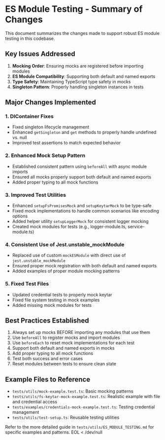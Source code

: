 # ES Module Testing - Summary of Changes

This document summarizes the changes made to support robust ES module testing in this codebase.

## Key Issues Addressed

1. **Mocking Order**: Ensuring mocks are registered before importing modules
2. **ES Module Compatibility**: Supporting both default and named exports
3. **Type Safety**: Maintaining TypeScript type safety in mocks
4. **Singleton Pattern**: Properly handling singleton instances in tests

## Major Changes Implemented

### 1. DIContainer Fixes

- Fixed singleton lifecycle management
- Enhanced `getSingleton` and `get` methods to properly handle undefined vs. null
- Improved test assertions to match expected behavior

### 2. Enhanced Mock Setup Pattern

- Established consistent pattern using `beforeAll` with async module imports
- Ensured all mocks properly support both default and named exports
- Added proper typing to all mock functions

### 3. Improved Test Utilities

- Enhanced `setupFsPromisesMock` and `setupKeytarMock` to be type-safe
- Fixed mock implementations to handle common scenarios like encoding options
- Added helper utility `setupLoggerMock` for consistent logger mocking
- Created mock modules for tests (e.g., logger-module.ts, service-module.ts)

### 4. Consistent Use of Jest.unstable_mockModule

- Replaced use of custom `mockESModule` with direct use of `jest.unstable_mockModule`
- Ensured proper mock registration with both default and named exports
- Added examples of proper module mocking patterns

### 5. Fixed Test Files

- Updated credential tests to properly mock keytar
- Fixed file system testing in mock examples
- Added missing mock modules for tests

## Best Practices Established

1. Always set up mocks BEFORE importing any modules that use them
2. Use `beforeAll` to register mocks and import modules
3. Use `beforeEach` to reset mock implementations for each test
4. Support both default and named exports in mocks
5. Add proper typing to all mock functions
6. Test both success and error cases
7. Reset modules between tests to ensure clean state

## Example Files to Reference

- `tests/utils/mock-example.test.ts`: Basic mocking patterns
- `tests/utils/fs-keytar-mock-example.test.ts`: Realistic example with file and credential access
- `tests/examples/credentials-mock-example.test.ts`: Testing credential management
- `tests/utils/test-setup.ts`: Reusable testing utilities

Refer to the more detailed guide in `tests/utils/ES_MODULE_TESTING.md` for specific examples and patterns.
EOL < /dev/null
